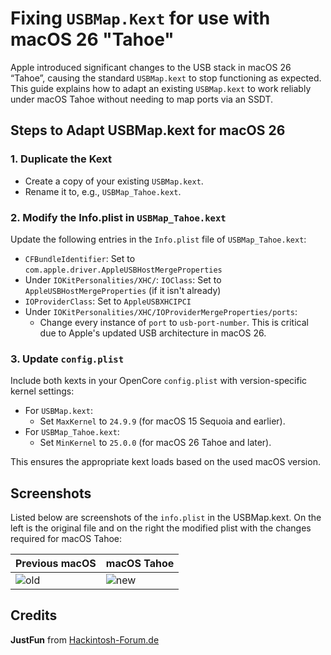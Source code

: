 # Fixing `USBMap.Kext` for use with macOS 26 "Tahoe"

Apple introduced significant changes to the USB stack in macOS 26 “Tahoe”, causing the standard `USBMap.kext` to stop functioning as expected. This guide explains how to adapt an existing `USBMap.kext` to work reliably under macOS Tahoe without needing to map ports via an SSDT.

## Steps to Adapt USBMap.kext for macOS 26

### 1. Duplicate the Kext
- Create a copy of your existing `USBMap.kext`.
- Rename it to, e.g., `USBMap_Tahoe.kext`.

### 2. Modify the Info.plist in `USBMap_Tahoe.kext`
Update the following entries in the `Info.plist` file of `USBMap_Tahoe.kext`:
- `CFBundleIdentifier`: Set to `com.apple.driver.AppleUSBHostMergeProperties`
- Under `IOKitPersonalities/XHC/`: `IOClass`: Set to `AppleUSBHostMergeProperties` (if it isn't already)
- `IOProviderClass`: Set to `AppleUSBXHCIPCI`
- Under `IOKitPersonalities/XHC/IOProviderMergeProperties/ports`:
  - Change every instance of `port` to `usb-port-number`. This is critical due to Apple's updated USB architecture in macOS 26.

### 3. Update `config.plist`
Include both kexts in your OpenCore `config.plist` with version-specific kernel settings:
- For `USBMap.kext`:
  - Set `MaxKernel` to `24.9.9` (for macOS 15 Sequoia and earlier).
- For `USBMap_Tahoe.kext`:
  - Set `MinKernel` to `25.0.0` (for macOS 26 Tahoe and later).

This ensures the appropriate kext loads based on the used macOS version.

## Screenshots

Listed below are screenshots of the `info.plist` in the USBMap.kext. On the left is the original file and on the right the modified plist with the changes required for macOS Tahoe:

Previous macOS | macOS Tahoe
---------------|--------------
![old](https://github.com/user-attachments/assets/dcea4dc7-37bb-4fa0-acff-474710ea96a7) | ![new](https://github.com/user-attachments/assets/d89219c1-2ed5-4989-b211-ed173b1b12ca)

## Credits
**JustFun** from [Hackintosh-Forum.de](https://www.hackintosh-forum.de/forum/thread/60350-wwdc-2025-macos-26-hackintosh/?postID=802582#post802582)
